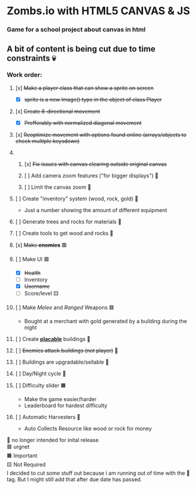 # Zombs.io with HTML5 CANVAS & JS
### Game for a school project about canvas in html
## A bit of content is being cut due to time constraints 💀
### Work order:

1. [x] ~~Make a player class that can show a sprite on screen~~ 
    - [x] ~~sprite is a new Image() type in the object of class Player~~ 

1. [x] ~~Create 8-directional movement~~ 
    - [x] ~~Prefferably with normalized diagonal movement~~ 

1. [x] ~~Reoptimize movement with options found online (arrays/objects to check multiple keysdown)~~ 

1. 1. [x] ~~Fix issues with canvas clearing outside original canvas~~ 

    1. [ ] Add camera zoom features ("for bigger displays") 🥫

    1. [ ] Limit the canvas zoom 🥫

1. [ ] Create "inventory" system (wood, rock, gold) 🥫
    
    * Just a number showing the amount of different equipment

1. [ ] Generate trees and rocks for materials 🥫

1. [ ] Create tools to get wood and rocks 🥫

1. [x] ~~Make <b>enemies</b>~~ 🟥

1. [ ] Make UI 🟥
    - [x] ~~Health~~
    - [ ] Inventory
    - [x] ~~Username~~
    - [ ] Score/level 🟨

1. [ ] Make _Melee_ and _Ranged_ Weapons 🟥
    - Bought at a merchant with gold generated by a building during the night

1. [ ] Create <b><u>placable</u></b> buildings 🥫

1. [ ] ~~Enemies attack buildings (not player)~~ 🥫

1. [ ] Buildings are upgradable/sellable 🥫

1. [ ] Day/Night cycle 🥫

1. [ ] Difficulty slider 🟧
    - Make the game easier/harder
    - Leaderboard for hardest difficulty 

1. [ ] Automatic Harvesters 🥫
    - Auto Collects Resource like wood or rock for money

🥫 no longer intended for inital release <br/> 🟥 urgnet <br/> 🟧 Important <br/> 🟨 Not Required <br/> I decided to cut some stuff out because i am running out of time with the 🥫 tag. But I might still add that after due date has passed.